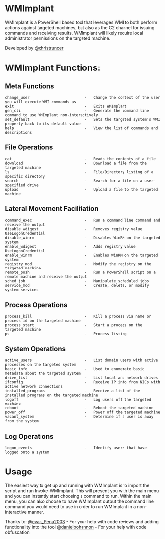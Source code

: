 # WMImplant

WMImplant is a PowerShell based tool that leverages WMI to both perform actions against targeted machines, but also as the C2 channel for issuing commands and receiving results.  WMImplant will likely require local administrator permissions on the targeted machine.

Developed by [@christruncer](https://twitter.com/christruncer)


# WMImplant Functions:

## Meta Functions
    change_user                         -   Change the context of the user you will execute WMI commands as
    exit                                -   Exits WMImplant
    gen_cli                             -   Generate the command line command to use WMImplant non-interactively
    set_default                         -   Sets the targeted system's WMI property back to its default value
    help                                -   View the list of commands and descriptions

## File Operations
    cat                                 -   Reads the contents of a file
    download                            -   Download a file from the targeted machine
    ls                                  -   File/Directory listing of a specific directory
    search                              -   Search for a file on a user-specified drive
    upload                              -   Upload a file to the targeted machine

## Lateral Movement Facilitation
    command_exec                        -   Run a command line command and receive the output
    disable_wdigest                     -   Removes registry value UseLogonCredential
    disable_winrm                       -   Disables WinRM on the targeted system
    enable_wdigest                      -   Adds registry value UseLogonCredential
    enable_winrm                        -   Enables WinRM on the targeted system
    registry_mod                        -   Modify the registry on the targeted machine
    remote_posh                         -   Run a PowerShell script on a remote machine and receive the output
    sched_job                           -   Manipulate scheduled jobs
    service_mod                         -   Create, delete, or modify system services

## Process Operations
    process_kill                        -   Kill a process via name or process id on the targeted machine
    process_start                       -   Start a process on the targeted machine
    ps                                  -   Process listing

## System Operations
    active_users                        -   List domain users with active processes on the targeted system
    basic_info                          -   Used to enumerate basic metadata about the targeted system
    drive_list                          -   List local and network drives
    ifconfig                            -   Receive IP info from NICs with active network connections
    installed_programs                  -   Receive a list of the installed programs on the targeted machine
    logoff                              -   Log users off the targeted machine
    reboot                              -   Reboot the targeted machine
    power_off                           -   Power off the targeted machine
    vacant_system                       -   Determine if a user is away from the system

## Log Operations
    logon_events                        -   Identify users that have logged onto a system

# Usage

The easiest way to get up and running with WMImplant is to import the script and run Invoke-WMImplant. This will present you with the main menu and you can instantly start choosing a command to run. Within the main menu, you can also choose to have WMImplant output the command line command you would need to use in order to run WMImplant in a non-interactive manner.

Thanks to:
    [@evan_Pena2003](https://twitter.com/evan_pena2003) - For your help with code reviews and adding functionality into the tool
    [@danielbohannon](https://twitter.com/danielhbohannon) - For your help with code obfuscation
